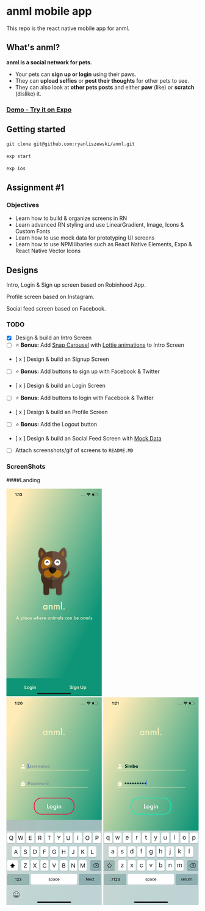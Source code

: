 # anml mobile app

This repo is the react native mobile app for anml.

## What's anml?

**anml is a social network for pets.**

- Your pets can **sign up or login** using their paws.
- They can **upload selfies** or **post their thoughts** for other pets to see.
- They can also look at **other pets posts** and either **paw** (like) or **scratch** (dislike) it.

### [Demo - Try it on Expo](https://exp.host/@ryanliszewski/anml)

## Getting started

```
git clone git@github.com:ryanliszewski/anml.git

exp start

exp ios
```

## Assignment #1

### Objectives

- Learn how to build & organize screens in RN
- Learn advanced RN styling and use LinearGradient, Image, Icons & Custom Fonts
- Learn how to use mock data for prototyping UI screens
- Learn how to use NPM libaries such as React Native Elements, Expo & React Native Vector Icons

## Designs

Intro, Login & Sign up screen based on Robinhood App.

Profile screen based on Instagram.

Social feed screen based on Facebook.

### TODO

- [x] Design & build an Intro Screen
- [ ] :star: **Bonus:** Add [Snap Carousel](https://github.com/archriss/react-native-snap-carousel) with [Lottie animations](https://docs.expo.io/versions/latest/sdk/lottie.html) to Intro Screen
- [ x ] Design & build an Signup Screen
- [ ] :star: **Bonus:** Add buttons to sign up with Facebook & Twitter
- [ x ] Design & build an Login Screen
- [ ] :star: **Bonus:** Add buttons to login with Facebook & Twitter
- [ x ] Design & build an Profile Screen
- [ ] :star: **Bonus:** Add the Logout button
- [ x ] Design & build an Social Feed Screen with [Mock Data](https://raw.githubusercontent.com/mobilespace/daug-mobile/master/app/utils/constants.js?token=AHejrmtQeRKU4ntCxaYLoNiWDlF-kQdKks5am8vHwA%3D%3D)
- [ ] Attach screenshots/gif of screens to `README.MD`

### ScreenShots

####Landing
<div style={{display: flex; flex-direction: row}}>
<img src="screenshots/Landing_Screen_Shot.png" width="250" />
</div>
<div style={{display: flex; flex-direction: row}}>
<img src="screenshots/Login_Screen_Shot.png" width="250" />
<img src="screenshots/Login_Active_Screen_Shot.png" width="250" />
</div>



